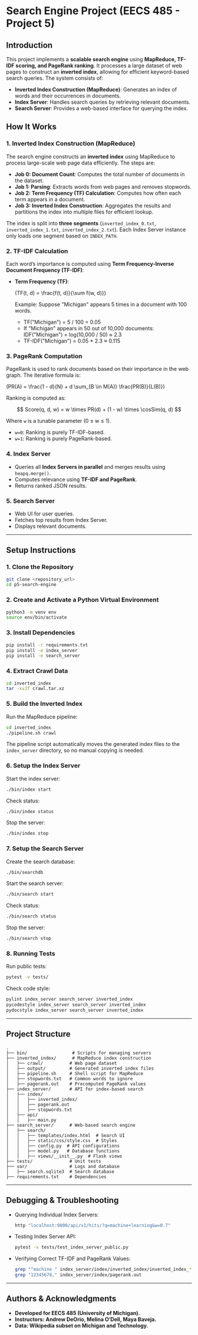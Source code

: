 # **Search Engine Project (EECS 485 - Project 5)**

## **Introduction**
This project implements a **scalable search engine** using **MapReduce, TF-IDF scoring, and PageRank ranking**. It processes a large dataset of web pages to construct an **inverted index**, allowing for efficient keyword-based search queries. The system consists of:

- **Inverted Index Construction (MapReduce)**: Generates an index of words and their occurrences in documents.
- **Index Server**: Handles search queries by retrieving relevant documents.
- **Search Server**: Provides a web-based interface for querying the index.

## **How It Works**

### **1. Inverted Index Construction (MapReduce)**

The search engine constructs an **inverted index** using MapReduce to process large-scale web page data efficiently. The steps are:

- **Job 0: Document Count**: Computes the total number of documents in the dataset.
- **Job 1: Parsing**: Extracts words from web pages and removes stopwords.
- **Job 2: Term Frequency (TF) Calculation**: Computes how often each term appears in a document.
- **Job 3: Inverted Index Construction**: Aggregates the results and partitions the index into multiple files for efficient lookup.

The index is split into **three segments** (`inverted_index_0.txt`, `inverted_index_1.txt`, `inverted_index_2.txt`). Each Index Server instance only loads one segment based on `INDEX_PATH`.

### **2. TF-IDF Calculation**

Each word’s importance is computed using **Term Frequency-Inverse Document Frequency (TF-IDF)**:

- **Term Frequency (TF)**:

  \(TF(t, d) = \frac{f(t, d)}{\sum f(w, d)}\)

  Example:
  Suppose "Michigan" appears 5 times in a document with 100 words.
  - TF("Michigan") = 5 / 100 = 0.05
  - If "Michigan" appears in 50 out of 10,000 documents:
    IDF("Michigan") = log(10,000 / 50) ≈ 2.3
  - TF-IDF("Michigan") = 0.05 \* 2.3 ≈ 0.115

### **3. PageRank Computation**

PageRank is used to rank documents based on their importance in the web graph. The iterative formula is:

\(PR(A) = \frac{1 - d}{N} + d \sum_{B \in M(A)} \frac{PR(B)}{L(B)}\)

Ranking is computed as:

$$
Score(q, d, w) = w \times PR(d) + (1 - w) \times \cosSim(q, d)
$$

Where `w` is a tunable parameter (0 ≤ w ≤ 1).

- `w=0`: Ranking is purely TF-IDF-based.
- `w=1`: Ranking is purely PageRank-based.

### **4. Index Server**

- Queries all **Index Servers in parallel** and merges results using `heapq.merge()`.
- Computes relevance using **TF-IDF and PageRank**.
- Returns ranked JSON results.

### **5. Search Server**

- Web UI for user queries.
- Fetches top results from Index Server.
- Displays relevant documents.

---

## **Setup Instructions**

### **1. Clone the Repository**

```bash
git clone <repository_url>
cd p5-search-engine
```

### **2. Create and Activate a Python Virtual Environment**

```bash
python3 -m venv env
source env/bin/activate
```

### **3. Install Dependencies**

```bash
pip install -r requirements.txt
pip install -e index_server
pip install -e search_server
```

### **4. Extract Crawl Data**

```bash
cd inverted_index
tar -xvJf crawl.tar.xz
```

### **5. Build the Inverted Index**

Run the MapReduce pipeline:

```bash
cd inverted_index
./pipeline.sh crawl
```

The pipeline script automatically moves the generated index files to the `index_server` directory, so no manual copying is needed.

### **6. Setup the Index Server**

Start the index server:

```bash
./bin/index start
```

Check status:

```bash
./bin/index status
```

Stop the server:

```bash
./bin/index stop
```

### **7. Setup the Search Server**

Create the search database:

```bash
./bin/searchdb
```

Start the search server:

```bash
./bin/search start
```

Check status:

```bash
./bin/search status
```

Stop the server:

```bash
./bin/search stop
```

### **8. Running Tests**

Run public tests:

```bash
pytest -v tests/
```

Check code style:

```bash
pylint index_server search_server inverted_index
pycodestyle index_server search_server inverted_index
pydocstyle index_server search_server inverted_index
```

---

## **Project Structure**

```
.
├── bin/                 # Scripts for managing servers
├── inverted_index/      # MapReduce index construction
│   ├── crawl/          # Web page dataset
│   ├── output/         # Generated inverted index files
│   ├── pipeline.sh     # Shell script for MapReduce
│   ├── stopwords.txt   # Common words to ignore
│   ├── pagerank.out    # Precomputed PageRank values
├── index_server/       # API for index-based search
│   ├── index/
│   │   ├── inverted_index/
│   │   ├── pagerank.out
│   │   ├── stopwords.txt
│   ├── api/
│   │   ├── main.py
├── search_server/      # Web-based search engine
│   ├── search/
│   │   ├── templates/index.html  # Search UI
│   │   ├── static/css/style.css  # Styles
│   │   ├── config.py  # API configurations
│   │   ├── model.py   # Database functions
│   │   ├── views/__init__.py  # Flask views
├── tests/              # Unit tests
├── var/                # Logs and database
│   ├── search.sqlite3  # Search database
├── requirements.txt    # Dependencies
```

---

## **Debugging & Troubleshooting**

- Querying Individual Index Servers:
  ```bash
  http "localhost:9000/api/v1/hits/?q=machine+learning&w=0.7"
  ```
- Testing Index Server API:
  ```bash
  pytest -v tests/test_index_server_public.py
  ```
- Verifying Correct TF-IDF and PageRank Values:
  ```bash
  grep "^machine " index_server/index/inverted_index/inverted_index_*.txt
  grep "12345678," index_server/index/pagerank.out
  ```

---

## **Authors & Acknowledgments**

- **Developed for EECS 485 (University of Michigan).**
- **Instructors: Andrew DeOrio, Melina O’Dell, Maya Baveja.**
- **Data: Wikipedia subset on Michigan and Technology.**

